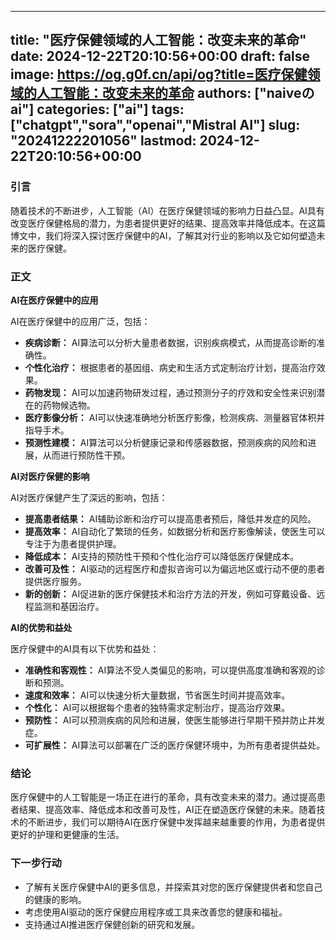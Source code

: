 
---
title: "医疗保健领域的人工智能：改变未来的革命"
date: 2024-12-22T20:10:56+00:00
draft: false
image: https://og.g0f.cn/api/og?title=医疗保健领域的人工智能：改变未来的革命
authors: ["naiveのai"]
categories: ["ai"]
tags: ["chatgpt","sora","openai","Mistral AI"]
slug: "20241222201056"
lastmod: 2024-12-22T20:10:56+00:00
---
### 引言

随着技术的不断进步，人工智能（AI）在医疗保健领域的影响力日益凸显。AI具有改变医疗保健格局的潜力，为患者提供更好的结果、提高效率并降低成本。在这篇博文中，我们将深入探讨医疗保健中的AI，了解其对行业的影响以及它如何塑造未来的医疗保健。

### 正文

**AI在医疗保健中的应用**

AI在医疗保健中的应用广泛，包括：

* **疾病诊断：** AI算法可以分析大量患者数据，识别疾病模式，从而提高诊断的准确性。
* **个性化治疗：** 根据患者的基因组、病史和生活方式定制治疗计划，提高治疗效果。
* **药物发现：** AI可以加速药物研发过程，通过预测分子的疗效和安全性来识别潜在的药物候选物。
* **医疗影像分析：** AI可以快速准确地分析医疗影像，检测疾病、测量器官体积并指导手术。
* **预测性建模：** AI算法可以分析健康记录和传感器数据，预测疾病的风险和进展，从而进行预防性干预。

**AI对医疗保健的影响**

AI对医疗保健产生了深远的影响，包括：

* **提高患者结果：** AI辅助诊断和治疗可以提高患者预后，降低并发症的风险。
* **提高效率：** AI自动化了繁琐的任务，如数据分析和医疗影像解读，使医生可以专注于为患者提供护理。
* **降低成本：** AI支持的预防性干预和个性化治疗可以降低医疗保健成本。
* **改善可及性：** AI驱动的远程医疗和虚拟咨询可以为偏远地区或行动不便的患者提供医疗服务。
* **新的创新：** AI促进新的医疗保健技术和治疗方法的开发，例如可穿戴设备、远程监测和基因治疗。

**AI的优势和益处**

医疗保健中的AI具有以下优势和益处：

* **准确性和客观性：** AI算法不受人类偏见的影响，可以提供高度准确和客观的诊断和预测。
* **速度和效率：** AI可以快速分析大量数据，节省医生时间并提高效率。
* **个性化：** AI可以根据每个患者的独特需求定制治疗，提高治疗效果。
* **预防性：** AI可以预测疾病的风险和进展，使医生能够进行早期干预并防止并发症。
* **可扩展性：** AI算法可以部署在广泛的医疗保健环境中，为所有患者提供益处。

### 结论

医疗保健中的人工智能是一场正在进行的革命，具有改变未来的潜力。通过提高患者结果、提高效率、降低成本和改善可及性，AI正在塑造医疗保健的未来。随着技术的不断进步，我们可以期待AI在医疗保健中发挥越来越重要的作用，为患者提供更好的护理和更健康的生活。

### 下一步行动

* 了解有关医疗保健中AI的更多信息，并探索其对您的医疗保健提供者和您自己的健康的影响。
* 考虑使用AI驱动的医疗保健应用程序或工具来改善您的健康和福祉。
* 支持通过AI推进医疗保健创新的研究和发展。